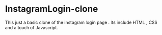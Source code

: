 # InstagramLogin-clone
This just a basic clone of the instagram login page . Its include HTML , CSS and a touch of Javascript.
